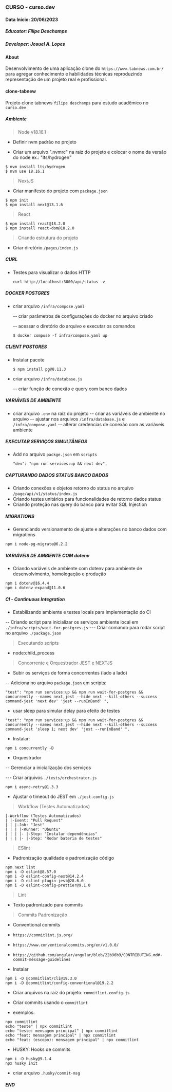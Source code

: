 ### CURSO - curso.dev

#### Data Inicio: 20/06/2023

##### Educator: Filipe Deschamps

##### Developer: Josuel A. Lopes

#### About

Desenvolvimento de uma aplicação clone do `https://www.tabnews.com.br/` para agregar conhecimento e habilidades técnicas reproduzindo representação de um projeto real e profissional.

#### clone-tabnew

Projeto clone tabnews `filipe deschamps` para estudo acadêmico no `curso.dev`

##### Ambiente

> Node v18.16.1

- Definir nvm padrão no projeto

- Criar um arquivo ".nvmrc" na raiz do projeto e colocar o nome da versão do node ex.: "lts/hydrogen"

```
$ nvm install lts/hydrogen
$ nvm use 18.16.1
```

> NextJS

- Criar manifesto do projeto com `package.json`

```
$ npm init
$ npm install next@13.1.6
```

> React

```
$ npm install react@18.2.0
$ npm install react-dom@18.2.0
```

> Criando estrutura do projeto

- Criar diretório `/pages/index.js`

##### CURL

- Testes para visualizar o dados HTTP

  ```
  curl http://localhost:3000/api/status -v
  ```

##### DOCKER POSTGRES

- criar arquivo `/infra/compose.yaml`

  -- criar parâmetros de configurações do docker no arquivo criado

  -- acessar o diretório do arquivo e executar os comandos

  ```
  $ docker compose -f infra/compose.yaml up
  ```

##### CLIENT POSTGRES

- Instalar pacote

  ```
  $ npm install pg@8.11.3
  ```

- criar arquivo `/infra/database.js`

  -- criar função de conexão e query com banco dados

##### VARIÁVEIS DE AMBIENTE

- criar arquivo `.env` na raiz do projeto
  -- criar as variáveis de ambiente no arquivo
  -- ajustar nos arquivos `/infra/database.js` e `/infra/compose.yaml`
  -- alterar credencias de conexão com as variáveis ambiente

##### EXECUTAR SERVIÇOS SIMULTÂNEOS

- Add no arquivo `packge.json` em `scripts`

  `"dev": "npm run services:up && next dev",`

##### CAPTURANDO DADOS STATUS BANCO DADOS

- Criando conexões e objetos retorno do status no arquivo `/page/api/v1/status/index.js`
- Criando testes unitários para funcionalidades de retorno dados status
- Criando proteção nas query do banco para evitar SQL Injection

##### MIGRATIONS

- Gerenciando versionamento de ajuste e alterações no banco dados com migrations

```
npm i node-pg-migrate@6.2.2
```

##### VARIÁVEIS DE AMBIENTE COM dotenv

- Criando variáveis de ambiente com dotenv para ambiente de desenvolvimento, homologação e produção

```
npm i dotenv@16.4.4
npm i dotenv-expand@11.0.6
```

##### CI - Continuous Integration

- Estabilizando ambiente e testes locais para implementação do CI

-- Criando script para inicializar os serviços ambiente local em `./infra/scripts/wait-for-postgres.js`
--- Criar comando para rodar script no arquivo `./package.json`

> Executando scripts

- node:child_process

> Concorrente e Orquestrador JEST e NEXTJS

- Subir os serviços de forma concorrentes (lado a lado)

-- Adiciona no arquivo `package.json` em scripts:

```
"test": "npm run services:up && npm run wait-for-postgres && concurrently --names next,jest --hide next --kill-others --success command-jest 'next dev' 'jest --runInBand' ",
```

- usar sleep para simular delay para efeito de testes

```
"test": "npm run services:up && npm run wait-for-postgres && concurrently --names next,jest --hide next --kill-others --success command-jest 'sleep 1; next dev' 'jest --runInBand' ",
```

- Instalar:

```
npm i concurrently -D
```

- Orquestrador

-- Gerenciar a inicialização dos serviços

--- Criar arquivos `./tests/orchestrator.js`

```
npm i async-retry@1.3.3
```

- Ajustar o timeout do JEST em `./jest.config.js`

> Workflow (Testes Automatizados)

```text
|-Workflow (Testes Automatizados)
| |-Event: "Pull Request"
| | |-Job: "Jest"
| | | |-Runner: "Ubuntu"
| | | |- |-Step: "Instalar dependências"
| | | |- |-Step: "Rodar bateria de testes"

```

> ESlint

- Padronização qualidade e padronização código

```
npm next lint
npm i -D eslint@8.57.0
npm i -D eslint-config-next@14.2.4
npm i -D eslint-plugin-jest@28.6.0
npm i -D eslint-config-prettier@9.1.0
```

> Lint

- Texto padronizado para commits

> Commits Padronização

- Conventional commits

- `https://commitlint.js.org/`
- `https://www.conventionalcommits.org/en/v1.0.0/`
- `https://github.com/angular/angular/blob/22b96b9/CONTRIBUTING.md#-commit-message-guidelines`

- Instalar

```
npm i -D @commitlint/cli@19.3.0
npm i -D @commitlint/config-conventional@19.2.2
```

- Criar arquivos na raiz do projeto: `commitlint.config.js`

- Criar commits usando o `commitlint`

- exemplos:

```
npx commitlint
echo "teste" | npx commitlint
echo "teste: mensagem principal" | npx commitlint
echo "feat: mensagem principal" | npx commitlint
echo "feat: (escopo): mensagem principal" | npx commitlint
```

- HUSKY: Hooks de commits

```
npm i -D husky@9.1.4
npx husky init
```

- criar arquivo `.husky/commit-msg`

##### END
